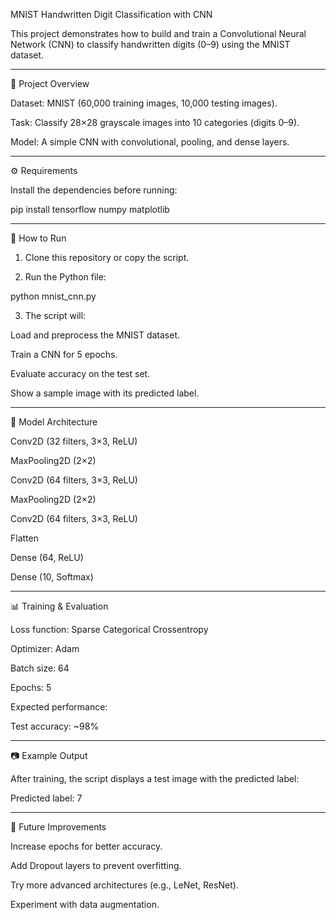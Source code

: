 MNIST Handwritten Digit Classification with CNN

This project demonstrates how to build and train a Convolutional Neural Network (CNN) to classify handwritten digits (0–9) using the MNIST dataset.


---

📌 Project Overview

Dataset: MNIST (60,000 training images, 10,000 testing images).

Task: Classify 28×28 grayscale images into 10 categories (digits 0–9).

Model: A simple CNN with convolutional, pooling, and dense layers.



---

⚙️ Requirements

Install the dependencies before running:

pip install tensorflow numpy matplotlib


---

🚀 How to Run

1. Clone this repository or copy the script.


2. Run the Python file:

python mnist_cnn.py


3. The script will:

Load and preprocess the MNIST dataset.

Train a CNN for 5 epochs.

Evaluate accuracy on the test set.

Show a sample image with its predicted label.





---

🧠 Model Architecture

Conv2D (32 filters, 3×3, ReLU)

MaxPooling2D (2×2)

Conv2D (64 filters, 3×3, ReLU)

MaxPooling2D (2×2)

Conv2D (64 filters, 3×3, ReLU)

Flatten

Dense (64, ReLU)

Dense (10, Softmax)



---

📊 Training & Evaluation

Loss function: Sparse Categorical Crossentropy

Optimizer: Adam

Batch size: 64

Epochs: 5


Expected performance:

Test accuracy: ~98%


---

📷 Example Output

After training, the script displays a test image with the predicted label:

Predicted label: 7




---

🔮 Future Improvements

Increase epochs for better accuracy.

Add Dropout layers to prevent overfitting.

Try more advanced architectures (e.g., LeNet, ResNet).

Experiment with data augmentation.


